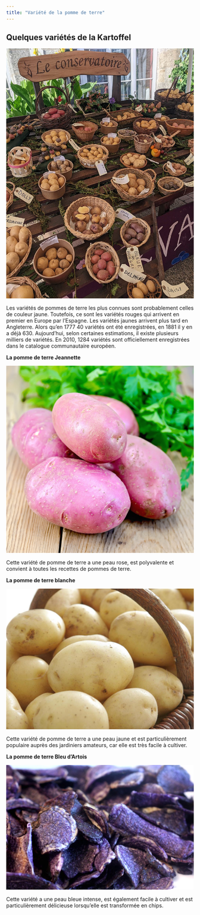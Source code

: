 ```yaml
---
title: "Variété de la pomme de terre"
---
```


## **Quelques variétés de la Kartoffel**

![La diversité de la pomme de terre](/media/Variété.jpg)


Les variétés de pommes de terre les plus connues sont probablement celles de couleur jaune. Toutefois, ce sont les variétés rouges qui arrivent en premier en Europe par l’Espagne. Les variétés jaunes arrivent plus tard en Angleterre. Alors qu’en 1777 40 variétés ont été enregistrées, en 1881 il y en a déjà 630. Aujourd’hui, selon certaines estimations, il existe plusieurs milliers de variétés. En 2010, 1284 variétés sont officiellement enregistrées dans le catalogue communautaire européen.

**La pomme de terre Jeannette**

![La pomme de terre Jeannette](/media/Jeannette.jpg)

Cette variété de pomme de terre a une peau rose, est polyvalente et convient à toutes les recettes de pommes de terre.


**La pomme de terre blanche**

![La pomme de terre blanche](/media/Blanche.jpg)

Cette variété de pomme de terre a une peau jaune et est particulièrement populaire auprès des jardiniers amateurs, car elle est très facile à cultiver.


**La pomme de terre Bleu d’Artois**

![La pomme de terre Bleu d’Artois](/media/Bleue.jpg)

Cette variété a une peau bleue intense, est également facile à cultiver et est particulièrement délicieuse lorsqu’elle est transformée en chips.

